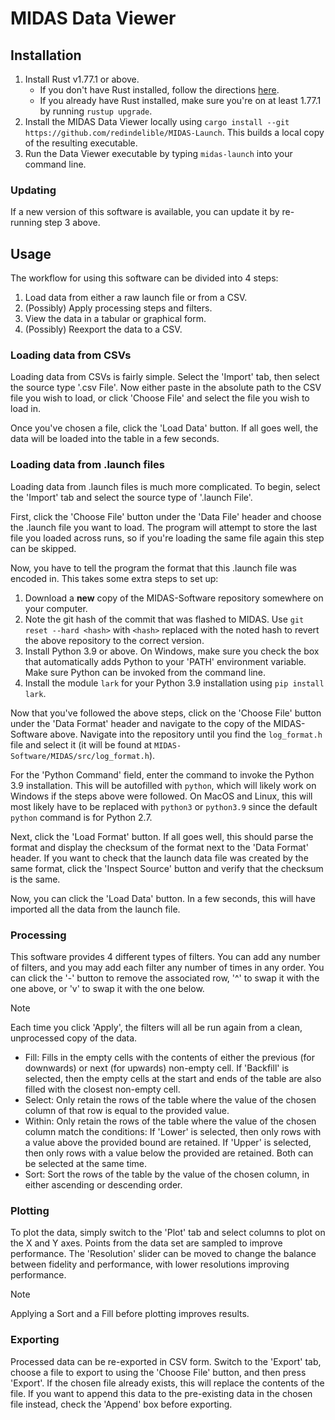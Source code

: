 # MIDAS Data Viewer

## Installation

1. Install Rust v1.77.1 or above. 
   * If you don't have Rust installed, follow the directions [here](https://www.rust-lang.org/tools/install).
   * If you already have Rust installed, make sure you're on at least 1.77.1 by running `rustup upgrade`.
2. Install the MIDAS Data Viewer locally using `cargo install --git https://github.com/redindelible/MIDAS-Launch`. This builds a local copy of the resulting executable.
3. Run the Data Viewer executable by typing `midas-launch` into your command line.

### Updating

If a new version of this software is available, you can update it by re-running step 3 above.

## Usage
The workflow for using this software can be divided into 4 steps:
1. Load data from either a raw launch file or from a CSV.
2. (Possibly) Apply processing steps and filters.
3. View the data in a tabular or graphical form.
4. (Possibly) Reexport the data to a CSV.

### Loading data from CSVs
   
Loading data from CSVs is fairly simple. Select the 'Import' tab, then select the source type
'.csv File'. Now either paste in the absolute path to the CSV file you wish to load, or click
'Choose File' and select the file you wish to load in.

Once you've chosen a file, click the 'Load Data' button. If all goes well, the data will be
loaded into the table in a few seconds.

### Loading data from .launch files

Loading data from .launch files is much more complicated. To begin, select the 'Import' tab and select
the source type of '.launch File'.

First, click the 'Choose File' button under the 'Data File' header and choose the .launch file
you want to load. The program will attempt to store the last file you loaded across runs, so
if you're loading the same file again this step can be skipped.

Now, you have to tell the program the format that this .launch file was encoded in. This takes some 
extra steps to set up:

1. Download a __new__ copy of the MIDAS-Software repository somewhere on your computer.
2. Note the git hash of the commit that was flashed to MIDAS. Use
`git reset --hard <hash>` with `<hash>` replaced with the noted hash to revert the above
repository to the correct version.
3. Install Python 3.9 or above. On Windows, make sure you check the box that automatically adds
Python to your 'PATH' environment variable. Make sure Python can be invoked from the command line.
4. Install the module `lark` for your Python 3.9 installation using `pip install lark`. 

Now that you've followed the above steps, click on the 'Choose File' button under the 'Data Format'
header and navigate to the copy of the MIDAS-Software above. Navigate into the repository until you
find the `log_format.h` file and select it (it will be found at `MIDAS-Software/MIDAS/src/log_format.h`).

For the 'Python Command' field, enter the command to invoke the Python 3.9 installation. This will
be autofilled with `python`, which will likely work on Windows if the steps above were followed. On MacOS
and Linux, this will most likely have to be replaced with `python3` or `python3.9` since the default `python`
command is for Python 2.7. 

Next, click the 'Load Format' button. If all goes well, this should parse the format and display the checksum
of the format next to the 'Data Format' header. If you want to check that the launch data file
was created by the same format, click the 'Inspect Source' button and verify that the checksum is the same.

Now, you can click the 'Load Data' button. In a few seconds, this will have imported all the data
from the launch file.

### Processing

This software provides 4 different types of filters. You can add any number of filters,
and you may add each filter any number of times in any order. You can click the '-' button to
remove the associated row, '^' to swap it with the one above, or 'v' to swap it with the one below.

> [!NOTE]
> Each time you click 'Apply', the filters will all be run again from a 
> clean, unprocessed copy of the data.

* Fill: Fills in the empty cells with the contents of either the previous (for downwards) 
or next (for upwards) non-empty cell. If 'Backfill' is selected, then the empty cells at the start
and ends of the table are also filled with the closest non-empty cell.
* Select: Only retain the rows of the table where the value of the chosen column of that row is equal
to the provided value.
* Within: Only retain the rows of the table where the value of the chosen column match the conditions: If 'Lower' is selected,
then only rows with a value above the provided bound are retained. If 'Upper' is selected, then only rows
with a value below the provided are retained. Both can be selected at the same time.
* Sort: Sort the rows of the table by the value of the chosen column, in either ascending or descending order.

### Plotting

To plot the data, simply switch to the 'Plot' tab and select columns to plot on the X and Y axes.
Points from the data set are sampled to improve performance. The 'Resolution' slider can be moved to
change the balance between fidelity and performance, with lower resolutions improving performance. 

> [!NOTE]
> Applying a Sort and a Fill before plotting improves results.

### Exporting

Processed data can be re-exported in CSV form. Switch to the 'Export' tab, choose a file to export to using 
the 'Choose File' button, and then press 'Export'. If the chosen file already exists, this will replace the 
contents of the file. If you want to append this data to the pre-existing data in the chosen file instead,
check the 'Append' box before exporting. 